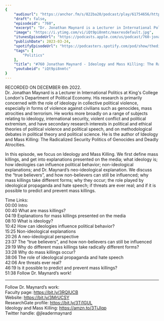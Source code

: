```yaml
---
{
	"audiourl": "https://anchor.fm/s/822ba20/podcast/play/61754656/https%3A%2F%2Fd3ctxlq1ktw2nl.cloudfront.net%2Fstaging%2F2022-11-6%2F2378754a-058a-1d08-eaf4-6522e74e8090.m4a",
	"draft": false,
	"episodeid": "760",
	"excerpt": "Dr. Jonathan Maynard is a Lecturer in International Politics at King's College London's Department of Political Economy. His research is primarily concerned with the role of ideology in collective political violence, especially in forms of violence against civilians such as genocides, mass atrocities and terrorism. He works more broadly on a range of subjects relating to ideology, international security, violent conflict and political extremism, and have secondary research interests in political and ethical theories of political violence and political speech, and on methodological debates in political theory and political science. He is the author of Ideology and Mass Killing: The Radicalized Security Politics of Genocides and Deadly Atrocities.",
	"image": "https://i.ytimg.com/vi/iQt9pi8nmtc/maxresdefault.jpg",
	"itunesEpisodeUrl": "https://podcasts.apple.com/us/podcast/760-jonathan-maynard-ideology-and-mass-killing/id1451347236?i=1000605787697&uo=4",
	"publishDate": 2023-03-24,
	"spotifyEpisodeUrl": "https://podcasters.spotify.com/pod/show/thedissenter/episodes/760-Jonathan-Maynard---Ideology-and-Mass-Killing-The-Radicalized-Security-Politics-of-Genocides-e1rr3r0",
	"tags": [
		"Politics"
	],
	"title": "#760 Jonathan Maynard - Ideology and Mass Killing: The Radicalized Security Politics of Genocides",
	"youtubeid": "iQt9pi8nmtc"
}
---
```

RECORDED ON DECEMBER 6th 2022.  
Dr. Jonathan Maynard is a Lecturer in International Politics at King's College London's Department of Political Economy. His research is primarily concerned with the role of ideology in collective political violence, especially in forms of violence against civilians such as genocides, mass atrocities and terrorism. He works more broadly on a range of subjects relating to ideology, international security, violent conflict and political extremism, and have secondary research interests in political and ethical theories of political violence and political speech, and on methodological debates in political theory and political science. He is the author of Ideology and Mass Killing: The Radicalized Security Politics of Genocides and Deadly Atrocities.

In this episode, we focus on Ideology and Mass Killing. We first define mass killings, and get into explanations presented on the media; what ideology is; how ideologies can influence political behavior; non-ideological explanations; and Dr. Maynard’s neo-ideological explanation. We discuss the “true believers”, and how non-believers can still be influenced; why mass killings take different forms; why they occur; the role played by ideological propaganda and hate speech; if threats are ever real; and if it is possible to predict and prevent mass killings.


Time Links:  
<time>00:00</time> Intro  
<time>00:40</time> What are mass killings?  
<time>04:19</time> Explanations for mass killings presented on the media  
<time>08:10</time> What is ideology?  
<time>10:42</time> How can ideologies influence political behavior?  
<time>15:25</time> Non-ideological explanations  
<time>20:26</time> A neo-ideological perspective  
<time>23:37</time> The “true believers”, and how non-believers can still be influenced  
<time>29:19</time> Why do different mass killings take radically different forms?  
<time>33:28</time> Why do mass killings occur?  
<time>38:06</time> The role of ideological propaganda and hate speech  
<time>42:06</time> Are threats ever real?  
<time>46:19</time> Is it possible to predict and prevent mass killings?  
<time>51:38</time> Follow Dr. Maynard’s work!

---

Follow Dr. Maynard’s work:  
Faculty page: https://bit.ly/3RQIUCB  
Website: https://bit.ly/3MrUCSY  
ResearchGate profile: https://bit.ly/3Ti1GUL  
Ideology and Mass Killing: https://amzn.to/3TjJlqp  
Twitter handle: @jleadermaynard
